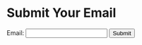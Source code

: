 <!DOCTYPE html>
<html lang="en">
<head>
    <meta charset="UTF-8">
    <meta name="viewport" content="width=device-width, initial-scale=1.0">
    <title>Terminal Email Form</title>
    <link rel="stylesheet" href="style.css">
    <link rel="stylesheet" href="https://unpkg.com/terminal.css@0.7.4/dist/terminal.min.css">
</head>
<body>
    <div class="terminal">
        <h1>Submit Your Email</h1>
        <form action="http://localhost:3000/submit-email" method="POST">
            <label for="email">Email:</label>
            <input type="email" id="email" name="email" required>
            <button type="submit">Submit</button>
        </form>
    </div>
</body>
</html>
